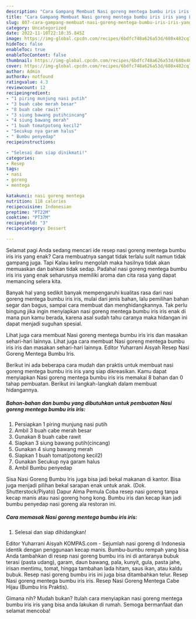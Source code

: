 ```yaml
---
description: "Cara Gampang Membuat Nasi goreng mentega bumbu iris iris yang Lezat Sekali}"
title: "Cara Gampang Membuat Nasi goreng mentega bumbu iris iris yang Lezat Sekali}"
slug: 807-cara-gampang-membuat-nasi-goreng-mentega-bumbu-iris-iris-yang-lezat-sekali
category: Uncategorized
date: 2022-11-10T22:10:35.845Z
image: https://img-global.cpcdn.com/recipes/6bdfc748a626a53d/680x482cq70/nasi-goreng-mentega-bumbu-iris-iris-foto-resep-utama.jpg
hideToc: false
enableToc: true
enableTocContent: false
thumbnail: https://img-global.cpcdn.com/recipes/6bdfc748a626a53d/680x482cq70/nasi-goreng-mentega-bumbu-iris-iris-foto-resep-utama.jpg
cover: https://img-global.cpcdn.com/recipes/6bdfc748a626a53d/680x482cq70/nasi-goreng-mentega-bumbu-iris-iris-foto-resep-utama.jpg
author: Admin
authorAv: notfound
ratingvalue: 4.3
reviewcount: 12
recipeingredient:
- "1 piring munjung nasi putih"
- "3 buah cabe merah besar"
- "8 buah cabe rawit"
- "3 siung bawang putihcincang"
- "4 siung bawang merah"
- "1 buah tomatpotong kecil2"
- "Secukup nya garam halus"
- " Bumbu penyedap"
recipeinstructions:

- "Selesai dan siap dinikmati!"
categories:
- Resep
tags:
- nasi
- goreng
- mentega

katakunci: nasi goreng mentega 
nutrition: 118 calories
recipecuisine: Indonesian
preptime: "PT22M"
cooktime: "PT37M"
recipeyield: "3"
recipecategory: Dessert

---
```



Selamat pagi Anda sedang mencari ide resep nasi goreng mentega bumbu iris iris yang enak? Cara membuatnya sangat tidak terlalu sulit namun tidak gampang juga. Tapi Kalau keliru mengolah maka hasilnya tidak akan memuaskan dan bahkan tidak sedap. Padahal nasi goreng mentega bumbu iris iris yang enak seharusnya memiliki aroma dan cita rasa yang dapat memancing selera kita.


Banyak hal yang sedikit banyak mempengaruhi kualitas rasa dari nasi goreng mentega bumbu iris iris, mulai dari jenis bahan, lalu pemilihan bahan segar dan bagus, sampai cara membuat dan menghidangkannya. Tak perlu bingung jika ingin menyiapkan nasi goreng mentega bumbu iris iris enak di mana pun kamu berada, karena asal sudah tahu caranya maka hidangan ini dapat menjadi suguhan spesial.

Lihat juga cara membuat Nasi goreng mentega bumbu iris iris dan masakan sehari-hari lainnya. Lihat juga cara membuat Nasi goreng mentega bumbu iris iris dan masakan sehari-hari lainnya. Editor Yuharrani Aisyah Resep Nasi Goreng Mentega Bumbu Iris.


Berikut ini ada beberapa cara mudah dan praktis untuk membuat nasi goreng mentega bumbu iris iris yang siap dikreasikan. Kamu dapat menyiapkan Nasi goreng mentega bumbu iris iris memakai 8 bahan dan 0 tahap pembuatan. Berikut ini langkah-langkah dalam membuat hidangannya.

<!--inarticleads1-->

##### Bahan-bahan dan bumbu yang dibutuhkan untuk pembuatan Nasi goreng mentega bumbu iris iris:

1. Persiapkan 1 piring munjung nasi putih
1. Ambil 3 buah cabe merah besar
1. Gunakan 8 buah cabe rawit
1. Siapkan 3 siung bawang putih(cincang)
1. Gunakan 4 siung bawang merah
1. Siapkan 1 buah tomat(potong kecil2)
1. Gunakan Secukup nya garam halus
1. Ambil  Bumbu penyedap


Sisa Nasi Goreng Bumbu Iris juga bisa jadi bekal makanan di kantor. Bisa juga menjadi pilihan bekal sarapan enak untuk anak. (Dok. Shutterstock/Piyato) Dapur Alma Pemula Coba resep nasi goreng tanpa kecap manis atau nasi goreng hong kong. Bumbu iris dan kecap ikan jadi bumbu penyedap nasi goreng ala restoran ini. 

<!--inarticleads2-->

##### Cara memasak Nasi goreng mentega bumbu iris iris:


1. Selesai dan siap dihidangkan!

Editor Yuharrani Aisyah KOMPAS.com - Sejumlah nasi goreng di Indonesia identik dengan penggunaan kecap manis. Bumbu-bumbu rempah yang bisa Anda tambahkan di resep nasi goreng bumbu iris ini di antaranya bubuk terasi (pasta udang), garam, daun bawang, pala, kunyit, gula, pasta jahe, irisan mentimu, tomat, hingga tambahan lada hitam, saus ikan, atau kaldu bubuk. Resep nasi goreng bumbu iris ini juga bisa ditambahkan telur. Resep Nasi goreng mentega bumbu iris iris. Resep Nasi Goreng Mentega Cabe Hijau (Bumbu Iris Praktis). 

Gimana nih? Mudah bukan? Itulah cara menyiapkan nasi goreng mentega bumbu iris iris yang bisa anda lakukan di rumah. Semoga bermanfaat dan selamat mencoba!
